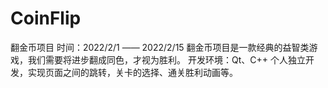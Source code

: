 # CoinFlip
翻金币项目    时间：2022/2/1 —— 2022/2/15
翻金币项目是一款经典的益智类游戏，我们需要将进步翻成同色，才视为胜利。
开发环境：Qt、C++
个人独立开发，实现页面之间的跳转，关卡的选择、通关胜利动画等。
